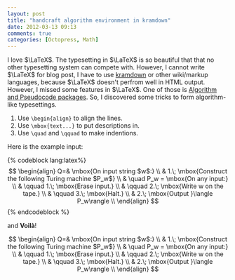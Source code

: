 ```yaml
---
layout: post
title: "handcraft algorithm environment in kramdown"
date: 2012-03-13 09:13
comments: true
categories: [Octopress, Math]
---
```


I love $\LaTeX$. The typesetting in $\LaTeX$ is so beautiful that that no other
typesetting system can compete with. However, I cannot write $\LaTeX$ for blog
post, I have to use [kramdown](http://kramdown.rubyforge.org/) or other
wiki/markup languages, because $\LaTeX$ doesn't perfrom well in HTML output.
However, I missed some features in $\LaTeX$. One of those is [Algorithm and
Pseudocode packages](http://en.wikibooks.org/wiki/LaTeX/Algorithms_and_Pseudocode).
So, I discovered some tricks to form algorithm-like typesettings.

1. Use `\begin{align}` to align the lines.
2. Use `\mbox{text...}` to put descriptions in.
3. Use `\quad` and `\qquad` to make indentions.

Here is the example input:

{% codeblock lang:latex%}
$$
\begin{align}
   Q=& \mbox{On input string $w$:} \\
     & 1.\; \mbox{Construct the following Turing machine $P_w$} \\
     & \quad    P_w = \mbox{On any input:} \\
     & \qquad   1.\; \mbox{Erase input.} \\
     & \qquad   2.\; \mbox{Write w on the tape.} \\
     & \qquad   3.\; \mbox{Halt.}  \\
     & 2.\; \mbox{Output }\langle P_w\rangle  \\
\end{align}
$$
{% endcodeblock %}

and **Voilà**!

$$
\begin{align}
   Q=& \mbox{On input string $w$:} \\
     & 1.\; \mbox{Construct the following Turing machine $P_w$} \\
     & \quad    P_w = \mbox{On any input:} \\
     & \qquad   1.\; \mbox{Erase input.} \\
     & \qquad   2.\; \mbox{Write w on the tape.} \\
     & \qquad   3.\; \mbox{Halt.}  \\
     & 2.\; \mbox{Output }\langle P_w\rangle  \\
\end{align}
$$

